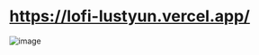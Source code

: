 # https://lofi-lustyun.vercel.app/
![image](https://github.com/lustyun/lofi/assets/72274267/2b855661-900c-4cc9-8a44-45e6c0c582f2)

